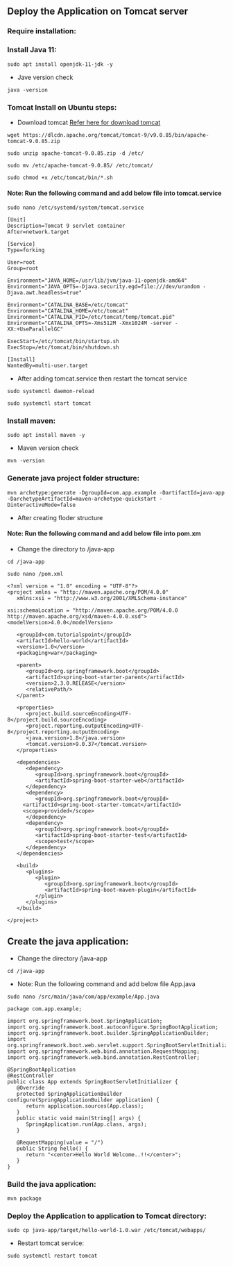 ## Deploy the Application on Tomcat server

### Require installation:

### Install Java 11:

```
sudo apt install openjdk-11-jdk -y
```
* Jave version check
```
java -version
```

### Tomcat Install on Ubuntu steps:

* Download tomcat 
[Refer here for download tomcat](https://tomcat.apache.org/download-90.cgi)
```
wget https://dlcdn.apache.org/tomcat/tomcat-9/v9.0.85/bin/apache-tomcat-9.0.85.zip
```

```
sudo unzip apache-tomcat-9.0.85.zip -d /etc/

sudo mv /etc/apache-tomcat-9.0.85/ /etc/tomcat/ 

sudo chmod +x /etc/tomcat/bin/*.sh
```



####  Note: Run the following command and add below file into tomcat.service

```
sudo nano /etc/systemd/system/tomcat.service
```

```
[Unit]
Description=Tomcat 9 servlet container
After=network.target

[Service]
Type=forking

User=root
Group=root

Environment="JAVA_HOME=/usr/lib/jvm/java-11-openjdk-amd64"
Environment="JAVA_OPTS=-Djava.security.egd=file:///dev/urandom -Djava.awt.headless=true"

Environment="CATALINA_BASE=/etc/tomcat"
Environment="CATALINA_HOME=/etc/tomcat"
Environment="CATALINA_PID=/etc/tomcat/temp/tomcat.pid"
Environment="CATALINA_OPTS=-Xms512M -Xmx1024M -server -XX:+UseParallelGC"

ExecStart=/etc/tomcat/bin/startup.sh
ExecStop=/etc/tomcat/bin/shutdown.sh

[Install]
WantedBy=multi-user.target
```

* After adding tomcat.service then restart the tomcat service
```
sudo systemctl daemon-reload

sudo systemctl start tomcat
```

### Install maven:

```
sudo apt install maven -y
```

* Maven version check
```
mvn -version
```

### Generate java project folder structure:

```
mvn archetype:generate -DgroupId=com.app.example -DartifactId=java-app -DarchetypeArtifactId=maven-archetype-quickstart -DinteractiveMode=false
```

* After creating floder structure



####  Note: Run the following command and add below file into pom.xm

* Change the directory to /java-app
```
cd /java-app
```


```
sudo nano /pom.xml
```

```
<?xml version = "1.0" encoding = "UTF-8"?>
<project xmlns = "http://maven.apache.org/POM/4.0.0" 
   xmlns:xsi = "http://www.w3.org/2001/XMLSchema-instance"

xsi:schemaLocation = "http://maven.apache.org/POM/4.0.0 http://maven.apache.org/xsd/maven-4.0.0.xsd">
<modelVersion>4.0.0</modelVersion>

   <groupId>com.tutorialspoint</groupId>
   <artifactId>hello-world</artifactId>
   <version>1.0</version>
   <packaging>war</packaging>
   
   <parent>
      <groupId>org.springframework.boot</groupId>
      <artifactId>spring-boot-starter-parent</artifactId>
      <version>2.3.0.RELEASE</version>
      <relativePath/> 
   </parent>

   <properties>
      <project.build.sourceEncoding>UTF-8</project.build.sourceEncoding>
      <project.reporting.outputEncoding>UTF-8</project.reporting.outputEncoding>
      <java.version>1.8</java.version>
      <tomcat.version>9.0.37</tomcat.version>
   </properties>

   <dependencies>
      <dependency>
         <groupId>org.springframework.boot</groupId>
         <artifactId>spring-boot-starter-web</artifactId>
      </dependency>
      <dependency>  
         <groupId>org.springframework.boot</groupId>  
	 <artifactId>spring-boot-starter-tomcat</artifactId>  
	 <scope>provided</scope>  
      </dependency>   
      <dependency>
         <groupId>org.springframework.boot</groupId>
         <artifactId>spring-boot-starter-test</artifactId>
         <scope>test</scope>
      </dependency>
   </dependencies>

   <build>
      <plugins>
         <plugin>
            <groupId>org.springframework.boot</groupId>
            <artifactId>spring-boot-maven-plugin</artifactId>
         </plugin>
      </plugins>
   </build>
   
</project>
```

## Create the java application: 

* Change the directory /java-app
```
cd /java-app
```


* Note: Run the following command and add below file App.java

```
sudo nano /src/main/java/com/app/example/App.java
```

```
package com.app.example;

import org.springframework.boot.SpringApplication;
import org.springframework.boot.autoconfigure.SpringBootApplication;
import org.springframework.boot.builder.SpringApplicationBuilder;
import org.springframework.boot.web.servlet.support.SpringBootServletInitializer;
import org.springframework.web.bind.annotation.RequestMapping;
import org.springframework.web.bind.annotation.RestController;

@SpringBootApplication
@RestController
public class App extends SpringBootServletInitializer {
   @Override
   protected SpringApplicationBuilder configure(SpringApplicationBuilder application) {
      return application.sources(App.class);
   }
   public static void main(String[] args) {
      SpringApplication.run(App.class, args);
   }

   @RequestMapping(value = "/")
   public String hello() {
      return "<center>Hello World Welcome..!!</center>";
   }
}
```

### Build the java application:

```
mvn package
```

### Deploy the Application to application to Tomcat directory:

```
sudo cp java-app/target/hello-world-1.0.war /etc/tomcat/webapps/
```

* Restart tomcat service:
```
sudo systemctl restart tomcat
```